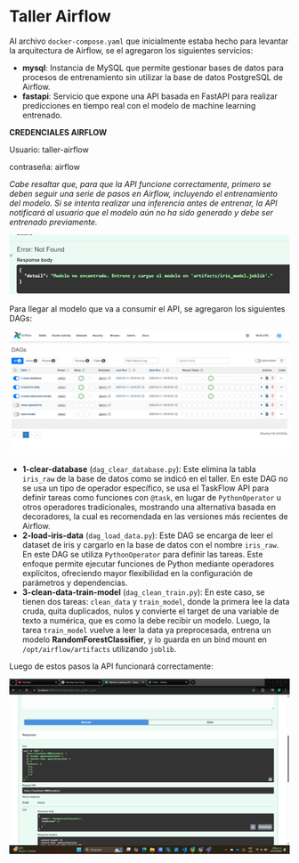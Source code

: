 # Taller Airflow

Al archivo `docker-compose.yaml` que inicialmente estaba hecho para levantar la arquitectura de Airflow, se el agregaron los siguientes servicios:
- **mysql**: Instancia de MySQL que permite gestionar bases de datos para procesos de entrenamiento sin utilizar la base de datos PostgreSQL de Airflow.
- **fastapi**: Servicio que expone una API basada en FastAPI para realizar predicciones en tiempo real con el modelo de machine learning entrenado.

**CREDENCIALES AIRFLOW**

Usuario: taller-airflow

contraseña: airflow

*Cabe resaltar que, para que la API funcione correctamente, primero se deben seguir una serie de pasos en Airflow, incluyendo el entrenamiento del modelo. Si se intenta realizar una inferencia antes de entrenar, la API notificará al usuario que el modelo aún no ha sido generado y debe ser entrenado previamente.*

![imagen](images/falla-carga-modelo.png)

Para llegar al modelo que va a consumir el API, se agregaron los siguientes DAGs:

![imagen](images//airflow-ok.png)

- **1-clear-database** (`dag_clear_database.py`): Este elimina la tabla `iris_raw` de la base de datos como se indicó en el taller. En este DAG no se usa un tipo de operador específico, se usa el TaskFlow API para definir tareas como funciones con `@task`, en lugar de `PythonOperator` u otros operadores tradicionales, mostrando una alternativa basada en decoradores, la cual es recomendada en las versiones más recientes de Airflow.
- **2-load-iris-data** (`dag_load_data.py`): Este DAG se encarga de leer el dataset de iris y cargarlo en la base de datos con el nombre `iris_raw`.  En este DAG se utiliza `PythonOperator` para definir las tareas. Este enfoque permite ejecutar funciones de Python mediante operadores explícitos, ofreciendo mayor flexibilidad en la configuración de parámetros y dependencias.
- **3-clean-data-train-model** (`dag_clean_train.py`): En este caso, se tienen dos tareas: `clean_data` y `train_model`, donde la primera lee la data cruda, quita duplicados, nulos y convierte el target de una variable de texto a numérica, que es como la debe recibir un modelo. Luego, la tarea `train_model` vuelve a leer la data ya preprocesada, entrena un modelo **RandomForestClassifier**, y lo guarda en un bind mount en `/opt/airflow/artifacts` utilizando `joblib`.

Luego de estos pasos la API funcionará correctamente:

![imagen](images/api-ok.png)













